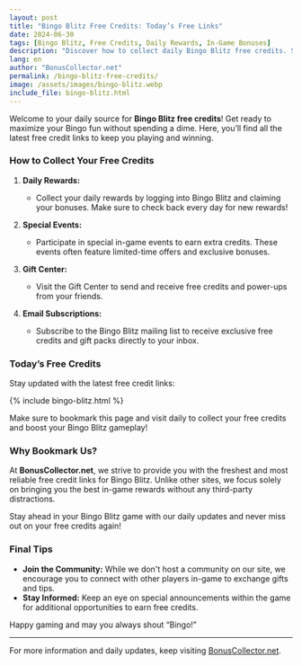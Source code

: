```yaml
---
layout: post
title: "Bingo Blitz Free Credits: Today’s Free Links"
date: 2024-06-30
tags: [Bingo Blitz, Free Credits, Daily Rewards, In-Game Bonuses]
description: "Discover how to collect daily Bingo Blitz free credits. Stay updated with the latest free credit links and maximize your gameplay."
lang: en
author: "BonusCollector.net"
permalink: /bingo-blitz-free-credits/
image: /assets/images/bingo-blitz.webp
include_file: bingo-blitz.html
---
```


Welcome to your daily source for **Bingo Blitz free credits**! Get ready to maximize your Bingo fun without spending a dime. Here, you’ll find all the latest free credit links to keep you playing and winning.

### How to Collect Your Free Credits

1. **Daily Rewards:**
   - Collect your daily rewards by logging into Bingo Blitz and claiming your bonuses. Make sure to check back every day for new rewards!

2. **Special Events:**
   - Participate in special in-game events to earn extra credits. These events often feature limited-time offers and exclusive bonuses.

3. **Gift Center:**
   - Visit the Gift Center to send and receive free credits and power-ups from your friends.

4. **Email Subscriptions:**
   - Subscribe to the Bingo Blitz mailing list to receive exclusive free credits and gift packs directly to your inbox.

### Today’s Free Credits

Stay updated with the latest free credit links:

{% include bingo-blitz.html %}

Make sure to bookmark this page and visit daily to collect your free credits and boost your Bingo Blitz gameplay!

### Why Bookmark Us?

At **BonusCollector.net**, we strive to provide you with the freshest and most reliable free credit links for Bingo Blitz. Unlike other sites, we focus solely on bringing you the best in-game rewards without any third-party distractions.

Stay ahead in your Bingo Blitz game with our daily updates and never miss out on your free credits again!

### Final Tips

- **Join the Community:**
  While we don't host a community on our site, we encourage you to connect with other players in-game to exchange gifts and tips.
- **Stay Informed:**
  Keep an eye on special announcements within the game for additional opportunities to earn free credits.

Happy gaming and may you always shout “Bingo!”

---

For more information and daily updates, keep visiting [BonusCollector.net](https://bonuscollector.net/).